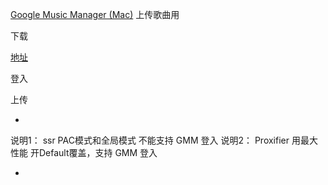 
[Google Music Manager (Mac)](https://play.google.com/music/listen?u=0#/manager)
上传歌曲用

下载

[地址](https://play.google.com/music/listen?u=0#/manager)

登入

上传

-

说明1：
ssr PAC模式和全局模式 不能支持 GMM 登入
说明2：
Proxifier 用最大性能 开Default覆盖，支持 GMM 登入

-
